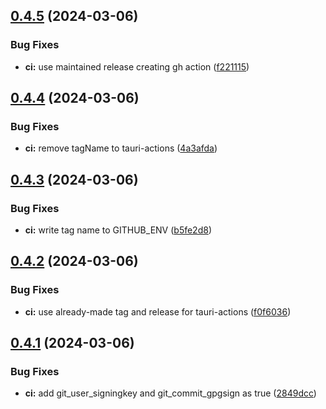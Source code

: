 ## [0.4.5](https://github.com/izyuumi/LAME/compare/v0.4.4...v0.4.5) (2024-03-06)


### Bug Fixes

* **ci:** use maintained release creating gh action ([f221115](https://github.com/izyuumi/LAME/commit/f221115c4f4f474910bd896b0bf0e2c639239f2a))



## [0.4.4](https://github.com/izyuumi/LAME/compare/v0.4.3...v0.4.4) (2024-03-06)


### Bug Fixes

* **ci:** remove tagName to tauri-actions ([4a3afda](https://github.com/izyuumi/LAME/commit/4a3afda5868f162d0e97b2e317abd49cea490859))



## [0.4.3](https://github.com/izyuumi/LAME/compare/v0.4.2...v0.4.3) (2024-03-06)


### Bug Fixes

* **ci:** write tag name to GITHUB_ENV ([b5fe2d8](https://github.com/izyuumi/LAME/commit/b5fe2d89cc949b628075c9d47fecd58d2da3565d))



## [0.4.2](https://github.com/izyuumi/LAME/compare/v0.4.1...v0.4.2) (2024-03-06)


### Bug Fixes

* **ci:** use already-made tag and release for tauri-actions ([f0f6036](https://github.com/izyuumi/LAME/commit/f0f6036b40b00231849320c04dd8c916a5e9c972))



## [0.4.1](https://github.com/izyuumi/LAME/compare/v0.4.0...v0.4.1) (2024-03-06)


### Bug Fixes

* **ci:** add git_user_signingkey and git_commit_gpgsign as true ([2849dcc](https://github.com/izyuumi/LAME/commit/2849dcc93cc7bfffe1110a576b40507bb9377db8))



